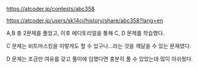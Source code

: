 
https://atcoder.jp/contests/abc358

https://atcoder.jp/users/sk14cj/history/share/abc358?lang=en

A,B 총 2문제를 풀었고, 이후 에디토리얼을 통해 C, D 문제를 학습했다.

C 문제는 비트마스킹을 이렇게도 할 수 있구나...라는 것을 깨달을 수 있는 문제였다.

D 문제는 조금만 여유를 갖고 풀이에 임했다면 충분히 풀 수 있었는데 많이 아쉬웠다.
